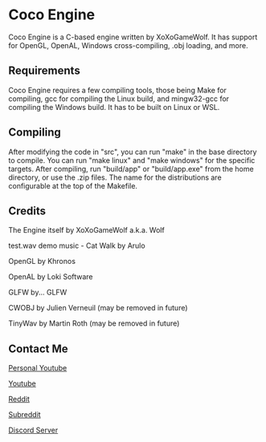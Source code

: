 <h1>Coco Engine</h1>

<p>Coco Engine is a C-based engine written by XoXoGameWolf. It has support for OpenGL, OpenAL, Windows cross-compiling, .obj loading, and more.</p>

<h2>Requirements</h2>

<p>Coco Engine requires a few compiling tools, those being Make for compiling, gcc for compiling the Linux build, and mingw32-gcc for compiling the Windows build. It has to be built on Linux or WSL.</p>

<h2>Compiling</h2>

<p>After modifying the code in "src", you can run "make" in the base directory to compile. You can run "make linux" and "make windows" for the specific targets. After compiling, run "build/app" or "build/app.exe" from the home directory, or use the .zip files. The name for the distributions are configurable at the top of the Makefile.</p>

<h2>Credits</h2>

<p>The Engine itself by XoXoGameWolf a.k.a. Wolf</p>
<p>test.wav demo music - Cat Walk by Arulo</p>
<p>OpenGL by Khronos</p>
<p>OpenAL by Loki Software</p>
<p>GLFW by... GLFW</p>
<p>CWOBJ by Julien Verneuil (may be removed in future)</p>
<p>TinyWav by Martin Roth (may be removed in future)</p>

<h2>Contact Me</h2>

<p><a href="https://www.youtube.com/@xoxogamewolf7585">Personal Youtube</a></p>
<p><a href="https://www.youtube.com/@EternalConquestium">Youtube</a></p>
<p><a href="https://www.reddit.com/user/XoXoGameWolfReal/">Reddit</a></p>
<p><a href="https://www.reddit.com/r/EternalConquestium">Subreddit</a></p>
<p><a href="https://discord.gg/cCDXurJEUq">Discord Server</a></p>